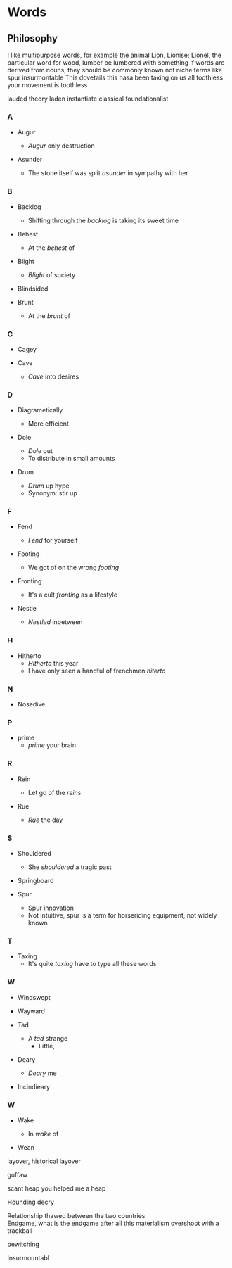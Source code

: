 # Words

## Philosophy

I like multipurpose words, for example the animal Lion, Lionise; Lionel, the particular word for wood, lumber be lumbered wiith something
if words are derived from nouns, they should be commonly known not niche terms like spur
insurmontable
This dovetails this hasa been taxing on us all 
toothless your movement is toothless


lauded
theory laden
instantiate
classical foundationalist

### A

- Augur
    - _Augur_ only destruction

- Asunder
    - The stone itself was split _asunder_ in sympathy with her

### B <!-- !b -->

- Backlog
	- Shifting through the _backlog_ is taking its sweet time 

- Behest
    - At the _behest_ of

- Blight
    - _Blight_ of society

- Blindsided

- Brunt
	- At the _brunt_ of
### C

- Cagey

- Cave
	- _Cave_ into desires
### D

- Diagrametically
    - More efficient

- Dole
    - _Dole_ out
    - To distribute in small amounts

- Drum
    - _Drum_ up hype
    - Synonym: stir up

### F

- Fend
    - _Fend_ for yourself

- Footing
	- We got of on the wrong _footing_

- Fronting
	- It's a cult _fronting_ as a lifestyle

- Nestle
    - _Nestled_ inbetween 

### H

- Hitherto
    - _Hitherto_ this year
    - I have only seen a handful of frenchmen _hiterto_

### N

- Nosedive 

### P <!-- !p -->

- prime
	- _prime_ your brain


### R

- Rein
	- Let go of the _reins_ 


- Rue
    - _Rue_ the day

### S

- Shouldered
	- She _shouldered_ a tragic past

- Springboard

- Spur
	- Spur innovation
	- Not intuitive, spur is a term for horseriding equipment, not widely known


### T

- Taxing
	- It's quite _taxing_ have to type all these words
### W

- Windswept

- Wayward

- Tad
    - A _tad_ strange
        - Little, 

- Deary
    - _Deary_ me

- Incindieary

### W

- Wake
    - In _wake_ of

- Wean

layover, historical layover

guffaw


scant heap you helped me a heap

Hounding
decry

Relationship thawed between the two countries	
Endgame, what is the endgame after all this materialism
overshoot with a trackball

bewitching

Insurmountabl

